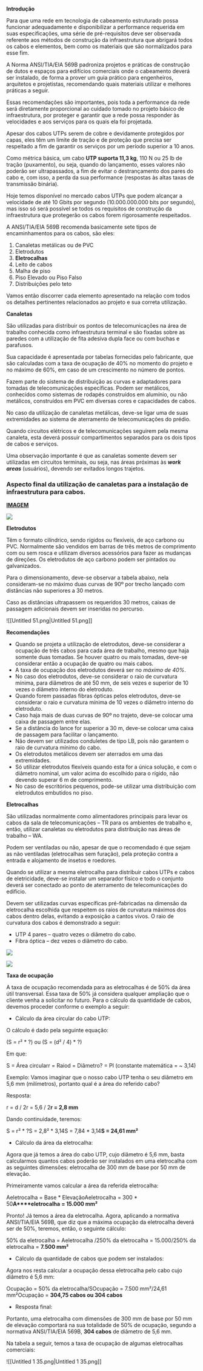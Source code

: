 **Introdução**

Para que uma rede em tecnologia de cabeamento estruturado possa funcionar adequadamente e disponibilizar a performance requerida em suas especificações, uma série de pré-requisitos deve ser observada referente aos métodos de construção da infraestrutura que abrigará todos os cabos e elementos, bem como os materiais que são normalizados para esse fim.

A Norma ANSI/TIA/EIA 569B padroniza projetos e práticas de construção de dutos e espaços para edifícios comerciais onde o cabeamento deverá ser instalado, de forma a prover um guia prático para engenheiros, arquitetos e projetistas, recomendando quais materiais utilizar e melhores práticas a seguir.

Essas recomendações são importantes, pois toda a performance da rede será diretamente proporcional ao cuidado tomado no projeto básico de infraestrutura, por proteger e garantir que a rede possa responder às velocidades e aos serviços para os quais ela foi projetada.

Apesar dos cabos UTPs serem de cobre e devidamente protegidos por capas, eles têm um limite de tração e de proteção que precisa ser respeitado a fim de garantir os serviços por um período superior a 10 anos.

Como métrica básica, um cabo **UTP suporta 11,3 kg**, 110 N ou 25 lb de tração (puxamento), ou seja, quando do lançamento, esses valores não poderão ser ultrapassados, a fim de evitar o destrançamento dos pares do cabo e, com isso, a perda da sua performance (respostas às altas taxas de transmissão binária).

Hoje temos disponível no mercado cabos UTPs que podem alcançar a velocidade de até 10 Gbits por segundo (10.000.000.000 bits por segundo), mas isso só será possível se todos os requisitos de construção da infraestrutura que protegerão os cabos forem rigorosamente respeitados.

A ANSI/TIA/EIA 569B recomenda basicamente sete tipos de encaminhamentos para os cabos, são eles:

1. Canaletas metálicas ou de PVC
2. Eletrodutos
3. **Eletrocalhas**
4. Leito de cabos
5. Malha de piso
6. Piso Elevado ou Piso Falso
7. Distribuições pelo teto

Vamos então discorrer cada elemento apresentado na relação com todos os detalhes pertinentes relacionados ao projeto e sua correta utilização.

**Canaletas**

São utilizadas para distribuir os pontos de telecomunicações na área de trabalho conhecida como infraestrutura terminal e são fixadas sobre as paredes com a utilização de fita adesiva dupla face ou com buchas e parafusos.

Sua capacidade é apresentada por tabelas fornecidas pelo fabricante, que são calculadas com a taxa de ocupação de 40% no momento do projeto e no máximo de 60%, em caso de um crescimento no número de pontos.

Fazem parte do sistema de distribuição as curvas e adaptadores para tomadas de telecomunicações específicas. Podem ser metálicos, conhecidos como sistemas de rodapés construídos em alumínio, ou não metálicos, construídos em PVC em diversas cores e capacidades de cabos.

No caso da utilização de canaletas metálicas, deve-se ligar uma de suas extremidades ao sistema de aterramento de telecomunicações do prédio.

Quando circuitos elétricos e de telecomunicações seguirem pela mesma canaleta, esta deverá possuir compartimentos separados para os dois tipos de cabos e serviços.

Uma observação importante é que as canaletas somente devem ser utilizadas em circuitos terminais, ou seja, nas áreas próximas às _**work areas**_ (usuários), devendo ser evitados longos trajetos.

### **Aspecto final da utilização de canaletas para a instalação de infraestrutura para cabos.**

[**IMAGEM**](http://www.parcus.com.br/)

[![](https://img.uninove.br/static/0/0/0/0/0/0/0/1/0/4/3/104362/a03i02_cabestru80_100.jpg)](https://img.uninove.br/static/0/0/0/0/0/0/0/1/0/4/3/104362/a03i02_cabestru80_100.jpg)

**Eletrodutos**

Têm o formato cilíndrico, sendo rígidos ou flexíveis, de aço carbono ou PVC. Normalmente são vendidos em barras de três metros de comprimento com ou sem rosca e utilizam diversos acessórios para fazer as mudanças de direções. Os eletrodutos de aço carbono podem ser pintados ou galvanizados.

Para o dimensionamento, deve-se observar a tabela abaixo, nela consideram-se no máximo duas curvas de 90º por trecho lançado com distâncias não superiores a 30 metros.

Caso as distâncias ultrapassem os requeridos 30 metros, caixas de passagem adicionais devem ser inseridas no percurso.

![[Untitled 51.png|Untitled 51.png]]

**Recomendações**

- Quando se projeta a utilização de eletrodutos, deve-se considerar a ocupação de três cabos para cada área de trabalho, mesmo que haja somente duas tomadas. Se houver quatro ou mais tomadas, deve-se considerar então a ocupação de quatro ou mais cabos.
- A taxa de ocupação dos eletrodutos deverá ser no _máximo de 40%_.
- No caso dos eletrodutos, deve-se considerar o raio de curvatura mínima, para diâmetros de até 50 mm, de seis vezes e superior de 10 vezes o diâmetro interno do eletroduto.
- Quando forem passadas fibras ópticas pelos eletrodutos, deve-se considerar o raio e curvatura mínima de 10 vezes o diâmetro interno do eletroduto.
- Caso haja mais de duas curvas de 90º no trajeto, deve-se colocar uma caixa de passagem entre elas.
- Se a distância do lance for superior a 30 m, deve-se colocar uma caixa de passagem para facilitar o lançamento.
- Não devem ser utilizados conduletes de tipo LB, pois não garantem o raio de curvatura mínimo do cabo.
- Os eletrodutos metálicos devem ser aterrados em uma das extremidades.
- Só utilizar eletrodutos flexíveis quando esta for a única solução, e com o diâmetro nominal, um valor acima do escolhido para o rígido, não devendo superar 6 m de comprimento.
- No caso de escritórios pequenos, pode-se utilizar uma distribuição com eletrodutos embutidos no piso.

**Eletrocalhas**

São utilizadas normalmente como alimentadores principais para levar os cabos da sala de telecomunicações – TR para os ambientes de trabalho e, então, utilizar canaletas ou eletrodutos para distribuição nas áreas de trabalho – WA.

Podem ser ventiladas ou não, apesar de que o recomendado é que sejam as não ventiladas (eletrocalhas sem furação), pela proteção contra a entrada e alojamento de insetos e roedores.

Quando se utilizar a mesma eletrocalha para distribuir cabos UTPs e cabos de eletricidade, deve-se instalar um separador físico e todo o conjunto deverá ser conectado ao ponto de aterramento de telecomunicações do edifício.

Devem ser utilizadas curvas específicas pré-fabricadas na dimensão da eletrocalha escolhida que respeitem os raios de curvatura máximos dos cabos dentro delas, evitando a exposição a cantos vivos. O raio de curvatura dos cabos é demonstrado a seguir:

- UTP 4 pares – quatro vezes o diâmetro do cabo.
- Fibra óptica – dez vezes o diâmetro do cabo.

[![](https://img.uninove.br/static/0/0/0/0/0/0/0/1/0/4/3/104364/a03i04_cabestru80_100.jpg)](https://img.uninove.br/static/0/0/0/0/0/0/0/1/0/4/3/104364/a03i04_cabestru80_100.jpg)

[![](https://img.uninove.br/static/0/0/0/0/0/0/0/1/0/4/3/104366/a03i06_cabestru80_100.jpg)](https://img.uninove.br/static/0/0/0/0/0/0/0/1/0/4/3/104366/a03i06_cabestru80_100.jpg)

**Taxa de ocupação**

A taxa de ocupação recomendada para as eletrocalhas é de 50% da área útil transversal. Essa taxa de 50% já considera qualquer ampliação que o cliente venha a solicitar no futuro. Para o cálculo da quantidade de cabos, devemos proceder conforme o exemplo a seguir:

- Cálculo da área circular do cabo UTP:

O cálculo é dado pela seguinte equação:

(S = r² * ?) ou (S = (d² / 4) * ?)

Em que:

S = Área circularr = Raiod = Diâmetro? = PI (constante matemática = ~ 3,14)

Exemplo: Vamos imaginar que o nosso cabo UTP tenha o seu diâmetro em 5,6 mm (milímetros), portanto qual é a área do referido cabo?

Resposta:

r = d / 2r = 5,6 / 2**r = 2,8 mm**

Dando continuidade, teremos:

S = r² * ?S = 2,8² * 3,14S = 7,84 * 3,14**S = 24,61 mm²**

- Cálculo da área da eletrocalha:

Agora que já temos a área do cabo UTP, cujo diâmetro é 5,6 mm, basta calcularmos quantos cabos poderão ser instalados em uma eletrocalha com as seguintes dimensões: eletrocalha de 300 mm de base por 50 mm de elevação.

Primeiramente vamos calcular a área da referida eletrocalha:

Aeletrocalha = Base * ElevaçãoAeletrocalha = 300 * 50**A****eletrocalha** **= 15.000 mm²**

Pronto! Já temos a área da eletrocalha. Agora, aplicando a normativa ANSI/TIA/EIA 569B, que diz que a máxima ocupação da eletrocalha deverá ser de 50%, teremos, então, o seguinte cálculo:

50% da eletrocalha = Aeletrocalha /250% da eletrocalha = 15.000/250% da eletrocalha = **7.500 mm²**

- Cálculo da quantidade de cabos que podem ser instalados:

Agora nos resta calcular a ocupação dessa eletrocalha pelo cabo cujo diâmetro é 5,6 mm:

Ocupação = 50% da eletrocalha/SOcupação = 7.500 mm²/24,61 mm²Ocupação = **304,75 cabos ou 304 cabos**

- Resposta final:

Portanto, uma eletrocalha com dimensões de 300 mm de base por 50 mm de elevação comportará na sua totalidade de 50% de ocupação, segundo a normativa ANSI/TIA/EIA 569B, **304 cabos** de diâmetro de 5,6 mm.

Na tabela a seguir, temos a taxa de ocupação de algumas eletrocalhas comerciais:

![[Untitled 1 35.png|Untitled 1 35.png]]